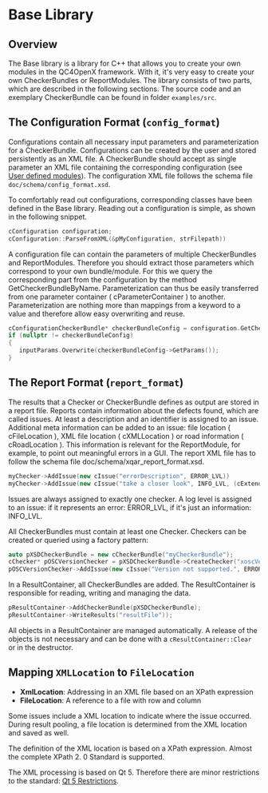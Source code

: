 <!---
Copyright 2023 CARIAD SE.
 
This Source Code Form is subject to the terms of the Mozilla
Public License, v. 2.0. If a copy of the MPL was not distributed
with this file, You can obtain one at https://mozilla.org/MPL/2.0/.
-->

# Base Library

## Overview

The Base library is a library for C++ that allows you to create your own modules in the QC4OpenX
framework. With it, it's very easy to create your own CheckerBundles or ReportModules. The library
consists of two parts, which are described in the following sections. The source code and an
exemplary CheckerBundle can be found in folder `examples/src`.

## The Configuration Format (`config_format`)

Configurations contain all necessary input parameters and parameterization for a CheckerBundle.
Configurations can be created by the user and stored persistently as an XML file. A CheckerBundle
should accept as single parameter an XML file containing the corresponding configuration (see [User
defined modules](writing_user_defined_modules.md)). The configuration XML file follows the schema file
`doc/schema/config_format.xsd`.

To comfortably read out configurations, corresponding classes have been defined in the Base library.
Reading out a configuration is simple, as shown in the following snippet.

```c++
cConfiguration configuration;
cConfiguration::ParseFromXML(&pMyConfiguration, strFilepath))
```

A configuration file can contain the parameters of multiple CheckerBundles and ReportModules.
Therefore you should extract those parameters which correspond to your own bundle/module. For this
we query the corresponding part from the configuration by the method GetCheckerBundleByName.
Parameterization can thus be easily transferred from one parameter container ( cParameterContainer )
to another. Parameterization are nothing more than mappings from a keyword to a value and therefore
allow easy overwriting and reuse.

```c++
cConfigurationCheckerBundle* checkerBundleConfig = configuration.GetCheckerBundleByName("myChecker");
if (nullptr != checkerBundleConfig)
{
   inputParams.Overwrite(checkerBundleConfig->GetParams());
}
```

## The Report Format (`report_format`)

The results that a Checker or CheckerBundle defines as output are stored in a report file. Reports
contain information about the defects found, which are called issues. At least a description and an
identifier is assigned to an issue. Additional meta information can be added to an issue: file
location ( cFileLocation ), XML file location ( cXMLLocation ) or road information ( cRoadLocation
). This information is relevant for the ReportModule, for example, to point out meaningful errors in
a GUI. The report XML file has to follow the schema file doc/schema/xqar_report_format.xsd.

```c++
myChecker->AddIssue(new cIssue("errorDescription", ERROR_LVL))
myChecker->AddIssue(new cIssue("take a closer look", INFO_LVL, (cExtendedInformation*) new cFileLocation(3, 0, "This is row 3, column 0.")));
```

Issues are always assigned to exactly one checker. A log level is assigned to an issue: if it
represents an error: ERROR_LVL, if it's just an information: INFO_LVL.

All CheckerBundles must contain at least one Checker. Checkers can be created or queried using a
factory pattern:

```c++
auto pXSDCheckerBundle = new cCheckerBundle("myCheckerBundle");
cChecker* pOSCVersionChecker = pXSDCheckerBundle->CreateChecker("xoscVersionChecker", "Checks the validity of an xosc version.");
pOSCVersionChecker->AddIssue(new cIssue("Version not supported.", ERROR_LVL));
```

In a ResultContainer, all CheckerBundles are added. The ResultContainer is responsible for reading,
writing and managing the data.

```c++
pResultContainer->AddCheckerBundle(pXSDCheckerBundle);
pResultContainer->WriteResults("resultFile"));
```

All objects in a ResultContainer are managed automatically. A release of the objects is not
necessary and can be done with a ``cResultContainer::Clear`` or in the destructor.

## Mapping `XMLLocation` to `FileLocation`

- **XmlLocation**: Addressing in an XML file based on an XPath expression
- **FileLocation**: A reference to a file with row and column

Some issues include a XML location to indicate where the issue occurred. During result pooling, a
file location is determined from the XML location and saved as well.

The definition of the XML location is based on a XPath expression. Almost the complete XPath 2. 0
Standard is supported.

The XML processing is based on Qt 5. Therefore there are minor restrictions to the standard: [Qt 5
Restrictions](https://doc.qt.io/qt-5/xmlprocessing.html#xpath-2-0).
